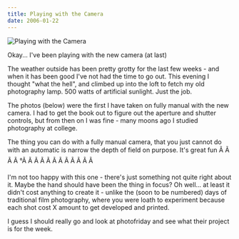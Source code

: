 ```yaml
---
title: Playing with the Camera
date: 2006-01-22
---
```


![Playing with the Camera](https://source.unsplash.com/03UCoidYvXw/1600x900)

Okay... I've been playing with the new camera (at last)

The weather outside has been pretty grotty for the last few weeks - and when it has been good I've not had the time to go out. This evening I thought "what the hell", and climbed up into the loft to fetch my old photography lamp. 500 watts of artificial sunlight. Just the job.

The photos (below) were the first I have taken on fully manual with the new camera. I had to get the book out to figure out the aperture and shutter controls, but from then on I was fine - many moons ago I studied photography at college.

The thing you can do with a fully manual camera, that you just cannot do with an automatic is narrow the depth of field on purpose. It's great fun Ã Ã Ã Ã °Ã Ã Ã Ã Ã Ã Ã Ã Ã Ã Ã Ã 

I'm not too happy with this one - there's just something not quite right about it. Maybe the hand should have been the thing in focus? Oh well... at least it didn't cost anything to create it - unlike the (soon to be numbered) days of traditional film photography, where you were loath to experiment because each shot cost X amount to get developed and printed.

I guess I should really go and look at photofriday and see what their project is for the week.